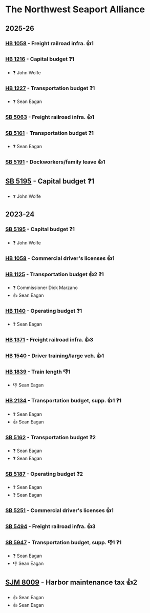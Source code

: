 # The Northwest Seaport Alliance
## 2025-26

### [HB 1058](/bill/2025-26/hb/1058/) - Freight railroad infra. 👍1  

### [HB 1216](/bill/2025-26/hb/1216/) - Capital budget   ❓1
* ❓ John Wolfe

### [HB 1227](/bill/2025-26/hb/1227/) - Transportation budget   ❓1
* ❓ Sean Eagan

### [SB 5063](/bill/2025-26/sb/5063/) - Freight railroad infra. 👍1  

### [SB 5161](/bill/2025-26/sb/5161/) - Transportation budget   ❓1
* ❓ Sean Eagan

### [SB 5191](/bill/2025-26/sb/5191/) - Dockworkers/family leave 👍1  

## [SB 5195](/bill/2025-26/sb/5195/) - Capital budget   ❓1
* ❓ John Wolfe

## 2023-24

### [SB 5195](/bill/2023-24/sb/5195/) - Capital budget   ❓1
* ❓ John Wolfe

### [HB 1058](/bill/2023-24/hb/1058/) - Commercial driver's licenses 👍1  

### [HB 1125](/bill/2023-24/hb/1125/) - Transportation budget 👍2  ❓1
* ❓ Commissioner Dick Marzano
* 👍 Sean Eagan

### [HB 1140](/bill/2023-24/hb/1140/) - Operating budget   ❓1
* ❓ Sean Eagan

### [HB 1371](/bill/2023-24/hb/1371/) - Freight railroad infra. 👍3  

### [HB 1540](/bill/2023-24/hb/1540/) - Driver training/large veh. 👍1  

### [HB 1839](/bill/2023-24/hb/1839/) - Train length  👎1 
* 👎 Sean Eagan

### [HB 2134](/bill/2023-24/hb/2134/) - Transportation budget, supp. 👍1  ❓1
* ❓ Sean Eagan
* 👍 Sean Eagan

### [SB 5162](/bill/2023-24/sb/5162/) - Transportation budget   ❓2
* ❓ Sean Eagan
* ❓ Sean Eagan

### [SB 5187](/bill/2023-24/sb/5187/) - Operating budget   ❓2
* ❓ Sean Eagan
* ❓ Sean Eagan

### [SB 5251](/bill/2023-24/sb/5251/) - Commercial driver's licenses 👍1  

### [SB 5494](/bill/2023-24/sb/5494/) - Freight railroad infra. 👍3  

### [SB 5947](/bill/2023-24/sb/5947/) - Transportation budget, supp.  👎1 ❓1
* ❓ Sean Eagan
* 👎 Sean Eagan

## [SJM 8009](/bill/2023-24/sjm/8009/) - Harbor maintenance tax 👍2  
* 👍 Sean Eagan
* 👍 Sean Eagan
